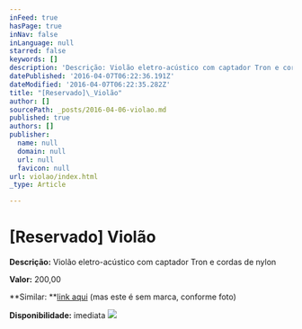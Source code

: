 ```yaml
---
inFeed: true
hasPage: true
inNav: false
inLanguage: null
starred: false
keywords: []
description: 'Descrição: Violão eletro-acústico com captador Tron e cordas de nylon'
datePublished: '2016-04-07T06:22:36.191Z'
dateModified: '2016-04-07T06:22:35.282Z'
title: "[Reservado]\_Violão"
author: []
sourcePath: _posts/2016-04-06-violao.md
published: true
authors: []
publisher:
  name: null
  domain: null
  url: null
  favicon: null
url: violao/index.html
_type: Article

---
```

# \[Reservado\] Violão

**Descrição:** Violão eletro-acústico com captador Tron e cordas de nylon

**Valor:** 200,00

**Similar: **[link aqui][0] (mas este é sem marca, conforme foto)

**Disponibilidade:** imediata
![](https://s3-us-west-2.amazonaws.com/the-grid-img/p/424c457f522f0cbdfaf3c87a85abb6c38b4b4da7.jpg)

[0]: https://www.walmart.com.br/item/1266320/sk?utm_source=google-pla&adtype=pla&utm_medium=ppc&utm_term=1266320&utm_campaign=instrumentos+1266320